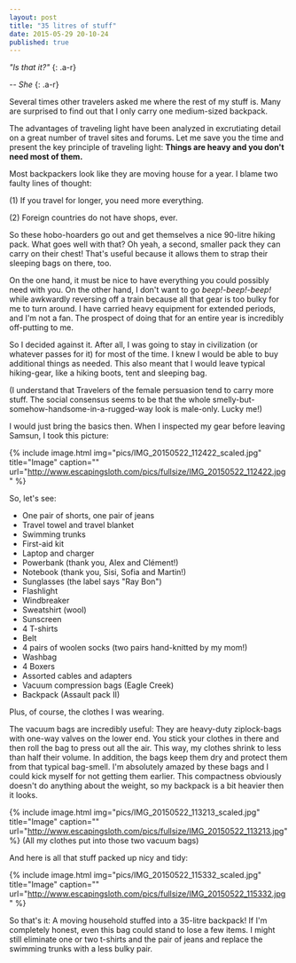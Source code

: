 ```yaml
---
layout: post
title: "35 litres of stuff"
date: 2015-05-29 20-10-24
published: true
---
```

*"Is that it?"*  {: .a-r}

*-- She* {: .a-r}

Several times other travelers asked me where the rest of my stuff is. Many are surprised to find out that I only carry one medium-sized backpack.

The advantages of traveling light have been analyzed in excrutiating detail on a great number of travel sites and forums. Let me save you the time and present the key principle of traveling light: **Things are heavy and you don't need most of them.**


Most backpackers look like they are moving house for a year. I blame two faulty lines of thought:

(1) If you travel for longer, you need more everything.

(2) Foreign countries do not have shops, ever.

So these hobo-hoarders go out and get themselves a nice 90-litre hiking pack. What goes well with that? Oh yeah, a second, smaller pack they can carry on their chest! That's useful because it allows them to strap their sleeping bags on there, too.

On the one hand, it must be nice to have everything you could possibly need with you. On the other hand, I don't want to go *beep!-beep!-beep!* while awkwardly reversing off a train because all that gear is too bulky for me to turn around. I have carried heavy equipment for extended periods, and I'm not a fan. The prospect of doing that for an entire year is incredibly off-putting to me.

So I decided against it. After all, I was going to stay in civilization (or whatever passes for it) for most of the time. I knew I would be able to buy additional things as needed. This also meant that I would leave typical hiking-gear, like a hiking boots, tent and sleeping bag. 

(I understand that Travelers of the female persuasion tend to carry more stuff. The social consensus seems to be that the whole smelly-but-somehow-handsome-in-a-rugged-way look is male-only. Lucky me!)

I would just bring the basics then. When I inspected my gear before leaving Samsun, I took this picture:

{% include image.html img="pics/IMG_20150522_112422_scaled.jpg" title="Image" caption="" url="http://www.escapingsloth.com/pics/fullsize/IMG_20150522_112422.jpg" %}

So, let's see:

* One pair of shorts, one pair of jeans
* Travel towel and travel blanket
* Swimming trunks
* First-aid kit
* Laptop and charger
* Powerbank (thank you, Alex and Clément!)
* Notebook (thank you, Sisi, Sofia and Martin!)
* Sunglasses (the label says "Ray Bon")
* Flashlight
* Windbreaker
* Sweatshirt (wool)
* Sunscreen
* 4 T-shirts
* Belt
* 4 pairs of woolen socks (two pairs hand-knitted by my mom!)
* Washbag
* 4 Boxers
* Assorted cables and adapters
* Vacuum compression bags (Eagle Creek)
* Backpack (Assault pack II)

Plus, of course, the clothes I was wearing. 

The vacuum bags are incredibly useful: They are heavy-duty ziplock-bags with one-way valves on the lower end. You stick your clothes in there and then roll the bag to press out all the air. This way, my clothes shrink to less than half their volume. In addition, the bags keep them dry and protect them from that typical bag-smell. I'm absolutely amazed by these bags and I could kick myself for not getting them earlier. This compactness obviously doesn't do anything about the weight, so my backpack is a bit heavier then it looks.


{% include image.html img="pics/IMG_20150522_113213_scaled.jpg" title="Image" caption="" url="http://www.escapingsloth.com/pics/fullsize/IMG_20150522_113213.jpg" %}
(All my clothes put into those two vacuum bags)

And here is all that stuff packed up nicy and tidy:

{% include image.html img="pics/IMG_20150522_115332_scaled.jpg" title="Image" caption="" url="http://www.escapingsloth.com/pics/fullsize/IMG_20150522_115332.jpg" %}

So that's it: A moving household stuffed into a 35-litre backpack!
If I'm completely honest, even this bag could stand to lose a few items. I might still eliminate one or two t-shirts and the pair of jeans and replace the swimming trunks with a less bulky pair. 



